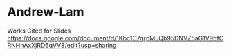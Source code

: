 # Andrew-Lam
Works Cited for Slides
https://docs.google.com/document/d/1Kbc1C7grpMuQb95DNVZ5aG1V9bfCRNHnAxXjRD6qVV8/edit?usp=sharing
